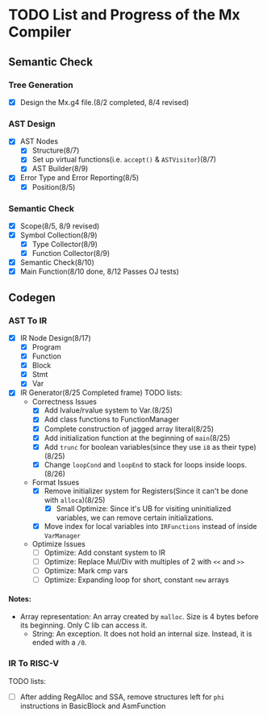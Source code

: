 # TODO List and Progress of the Mx Compiler
## Semantic Check
### Tree Generation
- [x] Design the Mx.g4 file.(8/2 completed, 8/4 revised)
### AST Design
- [x] AST Nodes
    - [x] Structure(8/7)
    - [x] Set up virtual functions(i.e. `accept()` & `ASTVisitor`)(8/7)
    - [x] AST Builder(8/9)
- [x] Error Type and Error Reporting(8/5)
  - [x] Position(8/5)
### Semantic Check
- [x] Scope(8/5, 8/9 revised)
- [x] Symbol Collection(8/9)
  - [x] Type Collector(8/9)
  - [x] Function Collector(8/9)
- [x] Semantic Check(8/10)
- [x] Main Function(8/10 done, 8/12 Passes OJ tests)

## Codegen
### AST To IR
- [x] IR Node Design(8/17)
  - [x] Program
  - [x] Function
  - [x] Block
  - [x] Stmt
  - [x] Var
- [x] IR Generator(8/25 Completed frame)
TODO lists:
  - Correctness Issues
    - [x] Add lvalue/rvalue system to Var.(8/25)
    - [x] Add class functions to FunctionManager
    - [x] Complete construction of jagged array literal(8/25)
    - [x] Add initialization function at the beginning of `main`(8/25)
    - [x] Add `trunc` for boolean variables(since they use `i8` as their type)(8/25)
    - [x] Change `loopCond` and `loopEnd` to stack for loops inside loops.(8/26)
  - Format Issues
    - [x] Remove initializer system for Registers(Since it can't be done with `alloca`)(8/25)
      - [x] Small Optimize: Since it's UB for visiting uninitialized variables, we can remove certain initializations.
    - [x] Move index for local variables into `IRFunctions` instead of inside `VarManager`
  - Optimize Issues
    - [ ] Optimize: Add constant system to IR
    - [ ] Optimize: Replace Mul/Div with multiples of 2 with `<<` and `>>`
    - [ ] Optimize: Mark cmp vars 
    - [ ] Optimize: Expanding loop for short, constant `new` arrays

#### Notes:
- Array representation: An array created by `malloc`. Size is 4 bytes before its beginning. Only C lib can access it.
  - String: An exception. It does not hold an internal size. Instead, it is ended with a `/0`.

### IR To RISC-V



TODO lists:
- [ ] After adding RegAlloc and SSA, remove structures left for `phi` instructions in BasicBlock and AsmFunction